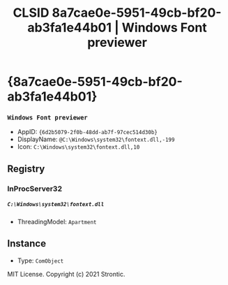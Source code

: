 ﻿---
title: "CLSID 8a7cae0e-5951-49cb-bf20-ab3fa1e44b01 | Windows Font previewer"
excerpt: What is COM-Object CLSID 8a7cae0e-5951-49cb-bf20-ab3fa1e44b01?
---

# {8a7cae0e-5951-49cb-bf20-ab3fa1e44b01}

### `Windows Font previewer`
* AppID: `{6d2b5079-2f0b-48dd-ab7f-97cec514d30b}`
* DisplayName: `@C:\Windows\system32\fontext.dll,-199`
* Icon: `C:\Windows\system32\fontext.dll,10`

## Registry


### InProcServer32

##### `C:\Windows\system32\fontext.dll`
* ThreadingModel: `Apartment`

## Instance

* Type: `ComObject`

MIT License. Copyright (c) 2021 Strontic.



